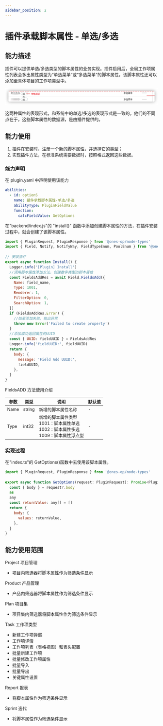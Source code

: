 ```yaml
---
sidebar_position: 2
---
```


# 插件承载脚本属性 - 单选/多选

## 能力描述

插件可以提供单选/多选类型的脚本属性的业务实现。插件启用后，全局工作项属性列表会多出属性类型为“单选菜单”或“多选菜单”的脚本属性，该脚本属性还可以添加至具体项目的工作项类型中。

![image](single&multiple-choice.jpg)

这两种属性的表现形式，和系统中的单选/多选的表现形式是一致的。他们的不同点在于，这些脚本属性的数据源，是由插件提供的。

## 能力使用

1. 插件在安装时，注册一个新的脚本属性，并选择它的类型；
2. 实现插件方法，在标准系统需要数据时，按照格式返回这些数据。

### 能力声明

在 plugin.yaml 中声明使用该能力

```yaml
abilities:
  - id: optionS
    name: 插件承载脚本属性-单选/多选
    abilityType: PluginFieldValue
    function:
      calcFieldValue: GetOptions
```

在"backend/index.js"的 "install()" 函数中添加创建脚本属性的方法，在插件安装过程中，就会创建了该脚本属性。

```javascript
import { PluginRequest, PluginResponse } from '@ones-op/node-types'
import { Field, Notify, NotifyWay, FieldTypeEnum, PoolEnum } from '@ones-op/node-ability'

// 安装插件
export async function Install() {
  Logger.info('[Plugin] Install')
  //调用脚本属性添加方法，创建数字类型的脚本属性
  const FieldsAddRes = await Field.FieldsAdd({
    Name: field_name,
    Type: 1001,
    Renderer: 1,
    FilterOption: 0,
    SearchOption: 1,
  })
  if (FieldsAddRes.Error) {
    //如果添加失败，抛出异常
    throw new Error('Failed to create property')
  }
  //添加成功返回属性的UUID
  const { UUID: fieldUUID } = FieldsAddRes
  Logger.info('fieldUUID:', fieldUUID)
  return {
    body: {
      message: 'Field Add UUID:',
      fieldUUID,
    },
  }
}
```

FieldsADD 方法使用介绍

| 参数 | 类型   | 说明                                                                                          | 默认值 |
| ---- | ------ | --------------------------------------------------------------------------------------------- | ------ |
| Name | string | 新增的脚本属性名称                                                                            | \-     |
| Type | int32  | 新增的脚本属性类型<br /> 1001：脚本属性单选<br />1002：脚本属性多选<br />1009：脚本属性浮点型 | \-     |

### 实现过程

在"index.ts"的 GetOptions()函数中去使用该脚本属性。

```javascript
import { PluginRequest, PluginResponse } from '@ones-op/node-types'

export async function GetOptions(request: PluginRequest): Promise<PluginResponse> {
  const { body } = request?.body
  as
  any
  const returnValue: any[] = []
  return {
    body: {
      values: returnValue,
    },
  }
}
```

## 能力使用范围

Project 项目管理

- 项目内筛选器将脚本属性作为筛选条件显示

Product 产品管理

- 产品内筛选器将脚本属性作为筛选条件显示

Plan 项目集

- 项目集内筛选器将脚本属性作为筛选条件显示

Task 工作项类型

- 新建工作项弹窗
- 工作项详情
- 工作项列表（表格视图）和表头配置
- 批量新建工作项
- 批量修改工作项属性
- 批量导入
- 批量导出
- 关键属性设置

Report 报表

- 将脚本属性作为筛选条件显示

Sprint 迭代

- 将脚本属性作为筛选条件显示
